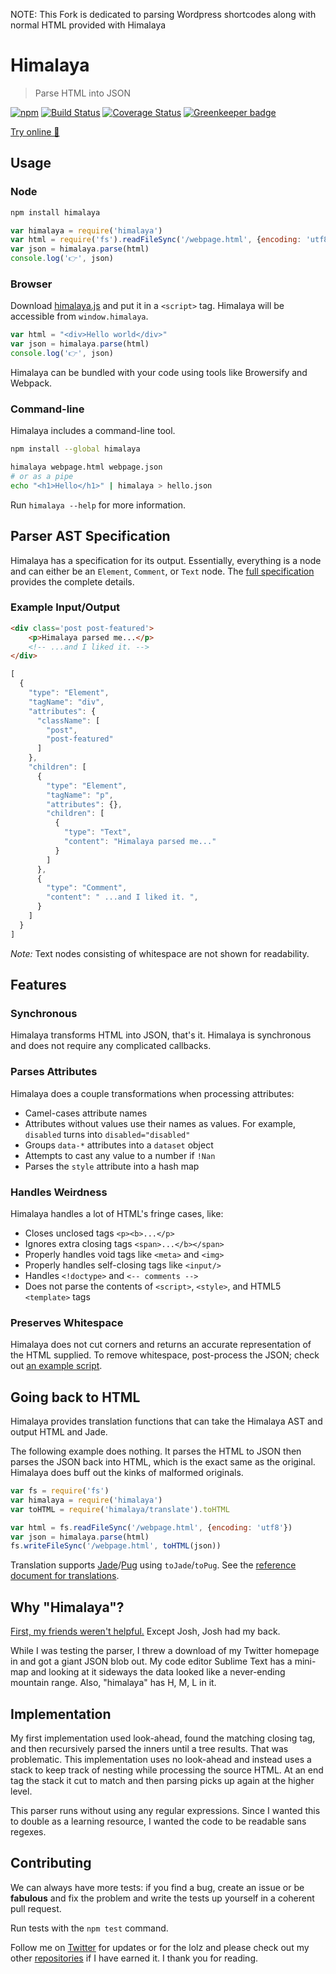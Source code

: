 NOTE: This Fork is dedicated to parsing Wordpress shortcodes along with normal HTML provided with Himalaya

# Himalaya

> Parse HTML into JSON

[![npm](https://img.shields.io/npm/v/himalaya.svg)](https://www.npmjs.com/package/himalaya)
[![Build Status](https://travis-ci.org/andrejewski/himalaya.svg?branch=master)](https://travis-ci.org/andrejewski/himalaya)
[![Coverage Status](https://coveralls.io/repos/github/andrejewski/himalaya/badge.svg?branch=master)](https://coveralls.io/github/andrejewski/himalaya?branch=master)
[![Greenkeeper badge](https://badges.greenkeeper.io/andrejewski/himalaya.svg)](https://greenkeeper.io/)

[Try online 🚀](http://andrejewski.github.io/himalaya)

## Usage

### Node
```bash
npm install himalaya
```

```js
var himalaya = require('himalaya')
var html = require('fs').readFileSync('/webpage.html', {encoding: 'utf8'})
var json = himalaya.parse(html)
console.log('👉', json)
```

### Browser
Download [himalaya.js](https://github.com/andrejewski/himalaya/blob/master/docs/dist/himalaya.js) and put it in a `<script>` tag. Himalaya will be accessible from `window.himalaya`.

```js
var html = "<div>Hello world</div>"
var json = himalaya.parse(html)
console.log('👉', json)
```

Himalaya can be bundled with your code using tools like Browersify and Webpack.

### Command-line
Himalaya includes a command-line tool.

```bash
npm install --global himalaya
```

```bash
himalaya webpage.html webpage.json
# or as a pipe
echo "<h1>Hello</h1>" | himalaya > hello.json
```

Run `himalaya --help` for more information.

## Parser AST Specification

Himalaya has a specification for its output. Essentially, everything is a node and can either be an `Element`, `Comment`, or `Text` node. The [full specification](https://github.com/andrejewski/himalaya/blob/master/text/ast-spec-v0.md) provides the complete details.

### Example Input/Output

```html
<div class='post post-featured'>
	<p>Himalaya parsed me...</p>
	<!-- ...and I liked it. -->
</div>
```

```js
[
  {
    "type": "Element",
    "tagName": "div",
    "attributes": {
      "className": [
        "post",
        "post-featured"
      ]
    },
    "children": [
      {
        "type": "Element",
        "tagName": "p",
        "attributes": {},
        "children": [
          {
            "type": "Text",
            "content": "Himalaya parsed me..."
          }
        ]
      },
      {
        "type": "Comment",
        "content": " ...and I liked it. ",
      }
    ]
  }
]
```

*Note:* Text nodes consisting of whitespace are not shown for readability.

## Features

### Synchronous
Himalaya transforms HTML into JSON, that's it. Himalaya is synchronous and does not require any complicated callbacks.

### Parses Attributes
Himalaya does a couple transformations when processing attributes:
- Camel-cases attribute names
- Attributes without values use their names as values. For example, `disabled` turns into `disabled="disabled"`
- Groups `data-*` attributes into a `dataset` object
- Attempts to cast any value to a number if `!Nan`
- Parses the `style` attribute into a hash map

### Handles Weirdness
Himalaya handles a lot of HTML's fringe cases, like:
- Closes unclosed tags `<p><b>...</p>`
- Ignores extra closing tags `<span>...</b></span>`
- Properly handles void tags like `<meta>` and `<img>`
- Properly handles self-closing tags like `<input/>`
- Handles `<!doctype>` and `<-- comments -->`
- Does not parse the contents of `<script>`, `<style>`, and HTML5 `<template>` tags

### Preserves Whitespace
Himalaya does not cut corners and returns an accurate representation of the HTML supplied. To remove whitespace, post-process the JSON; check out [an example script](https://gist.github.com/andrejewski/773487d4f4a46b16865405d7b74eabf9).

## Going back to HTML
Himalaya provides translation functions that can take the Himalaya AST and output HTML and Jade.

The following example does nothing. It parses the HTML to JSON then parses the JSON back into HTML, which is the exact same as the original. Himalaya does buff out the kinks of malformed originals.

```js
var fs = require('fs')
var himalaya = require('himalaya')
var toHTML = require('himalaya/translate').toHTML

var html = fs.readFileSync('/webpage.html', {encoding: 'utf8'})
var json = himalaya.parse(html)
fs.writeFileSync('/webpage.html', toHTML(json))
```

Translation supports [Jade](http://jade-lang.com/)/[Pug](https://pugjs.org) using `toJade`/`toPug`. See the [reference document for translations](https://github.com/andrejewski/himalaya/tree/master/text/translation.md).

## Why "Himalaya"?

[First, my friends weren't helpful.](https://twitter.com/compooter/status/597908517132042240) Except Josh, Josh had my back.

While I was testing the parser, I threw a download of my Twitter homepage in and got a giant JSON blob out. My code editor Sublime Text has a mini-map and looking at it sideways the data looked like a never-ending mountain range. Also, "himalaya" has H, M, L in it.

## Implementation

My first implementation used look-ahead, found the matching closing tag, and then recursively parsed the inners until a tree results. That was problematic. This implementation uses no look-ahead and instead uses a stack to keep track of nesting while processing the source HTML. At an end tag the stack it cut to match and then parsing picks up again at the higher level.

This parser runs without using any regular expressions. Since I wanted this to double as a learning resource, I wanted the code to be readable sans regexes.

## Contributing

We can always have more tests: if you find a bug, create an issue or be **fabulous** and fix the problem and write the tests up yourself in a coherent pull request.

Run tests with the `npm test` command.

Follow me on [Twitter](https://twitter.com/compooter) for updates or for the lolz and please check out my other [repositories](https://github.com/andrejewski) if I have earned it. I thank you for reading.
